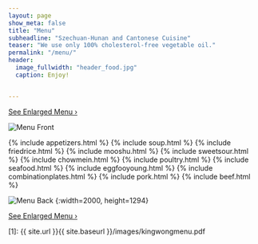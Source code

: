 ```yaml
---
layout: page
show_meta: false
title: "Menu"
subheadline: "Szechuan-Hunan and Cantonese Cuisine"
teaser: "We use only 100% cholesterol-free vegetable oil."
permalink: "/menu/"
header:
  image_fullwidth: "header_food.jpg"
  caption: Enjoy!


---
```





<a class="radius button small" href="{{ site.url }}{{ site.baseurl }}/images/kingwongmenu.pdf">See Enlarged Menu ›</a>

![Menu Front]({{site.url}}/images/kingwongmenu_front.png)  

{% include appetizers.html %}
{% include soup.html %}
{% include friedrice.html %}
{% include mooshu.html %}
{% include sweetsour.html %}
{% include chowmein.html %}
{% include poultry.html %}
{% include seafood.html %}
{% include eggfooyoung.html %}
{% include combinationplates.html %}
{% include pork.html %}
{% include beef.html %}



![Menu Back]({{site.url}}/images/kingwongmenu_back.png)
{:width=2000, height=1294}

<a class="radius button small" href="{{ site.url }}{{ site.baseurl }}/images/kingwongmenu.pdf">See Enlarged Menu ›</a>


 [1]: {{ site.url }}{{ site.baseurl }}/images/kingwongmenu.pdf
